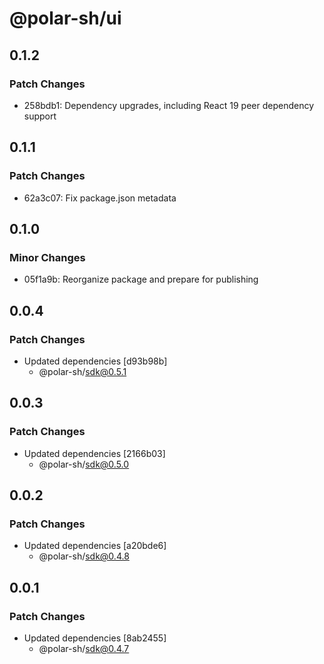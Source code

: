 # @polar-sh/ui

## 0.1.2

### Patch Changes

- 258bdb1: Dependency upgrades, including React 19 peer dependency support

## 0.1.1

### Patch Changes

- 62a3c07: Fix package.json metadata

## 0.1.0

### Minor Changes

- 05f1a9b: Reorganize package and prepare for publishing

## 0.0.4

### Patch Changes

- Updated dependencies [d93b98b]
  - @polar-sh/sdk@0.5.1

## 0.0.3

### Patch Changes

- Updated dependencies [2166b03]
  - @polar-sh/sdk@0.5.0

## 0.0.2

### Patch Changes

- Updated dependencies [a20bde6]
  - @polar-sh/sdk@0.4.8

## 0.0.1

### Patch Changes

- Updated dependencies [8ab2455]
  - @polar-sh/sdk@0.4.7
